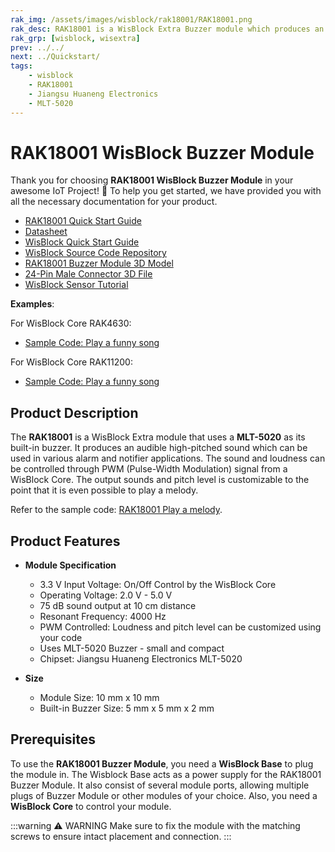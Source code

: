```yaml
---
rak_img: /assets/images/wisblock/rak18001/RAK18001.png
rak_desc: RAK18001 is a WisBlock Extra Buzzer module which produces an audible sound using the MLT-5020 Buzzer.
rak_grp: [wisblock, wisextra]
prev: ../../
next: ../Quickstart/
tags:
    - wisblock
    - RAK18001
    - Jiangsu Huaneng Electronics
    - MLT-5020
---
```


# RAK18001 WisBlock Buzzer Module

Thank you for choosing **RAK18001 WisBlock Buzzer Module** in your awesome IoT Project! 🎉 To help you get started, we have provided you with all the necessary documentation for your product.

* [RAK18001 Quick Start Guide](../Quickstart/)
* [Datasheet](../Datasheet/)
* <a href="../../Quickstart/" target="_blank">WisBlock Quick Start Guide</a>
* [WisBlock Source Code Repository](https://github.com/RAKWireless/WisBlock/)
* [RAK18001 Buzzer Module 3D Model](https://downloads.rakwireless.com/3D_File/WisBlock/3D_RAK18001.stp)
* [24-Pin Male Connector 3D File](https://downloads.rakwireless.com/3D_File/Accessory/WisConnector/M24S1003K6M.stp)
* [WisBlock Sensor Tutorial](/Knowledge-Hub/Learn/WisBlock-Sensor-Tutorial/)

**Examples**:

For WisBlock Core RAK4630:
* [Sample Code: Play a funny song](https://github.com/RAKWireless/WisBlock/tree/master/examples/RAK4630/sensors/RAK18001_Buzzer)

For WisBlock Core RAK11200:
* [Sample Code: Play a funny song](https://github.com/RAKWireless/WisBlock/tree/master/examples/RAK11200/sensors/RAK18001_Buzzer)

## Product Description

The **RAK18001** is a WisBlock Extra module that uses a **MLT-5020** as its built-in buzzer. It produces an audible high-pitched sound which can be used in various alarm and notifier applications. The sound and loudness can be controlled through PWM (Pulse-Width Modulation) signal from a WisBlock Core. The output sounds and pitch level is customizable to the point that it is even possible to play a melody.

Refer to the sample code: [RAK18001 Play a melody](https://github.com/RAKWireless/WisBlock/tree/master/examples).

## Product Features

* **Module Specification**
    * 3.3&nbsp;V Input Voltage: On/Off Control by the WisBlock Core
    * Operating Voltage: 2.0&nbsp;V - 5.0&nbsp;V
    * 75&nbsp;dB sound output at 10&nbsp;cm distance
    * Resonant Frequency: 4000&nbsp;Hz
    * PWM Controlled: Loudness and pitch level can be customized using your code
    * Uses MLT-5020 Buzzer - small and compact
    * Chipset: Jiangsu Huaneng Electronics MLT-5020

* **Size**
    * Module Size: 10&nbsp;mm x 10&nbsp;mm
    * Built-in Buzzer Size: 5&nbsp;mm x 5&nbsp;mm x 2&nbsp;mm

## Prerequisites

To use the **RAK18001 Buzzer Module**, you need a **WisBlock Base** to plug the module in. The Wisblock Base acts as a power supply for the RAK18001 Buzzer Module. It also consist of several module ports, allowing multiple plugs of Buzzer Module or other modules of your choice. Also, you need a **WisBlock Core** to control your module.

:::warning ⚠️ WARNING
Make sure to fix the module with the matching screws to ensure intact placement and connection.
:::
